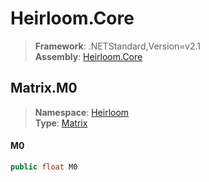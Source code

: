 # Heirloom.Core

> **Framework**: .NETStandard,Version=v2.1  
> **Assembly**: [Heirloom.Core][0]  

## Matrix.M0

> **Namespace**: [Heirloom][0]  
> **Type**: [Matrix][1]  

#### M0

```cs
public float M0
```

[0]: ../../../Heirloom.Core.md
[1]: ../Matrix.md
